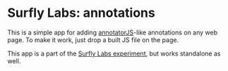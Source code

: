 # Surfly Labs: annotations

This is a simple app for adding [annotatorJS](annotatorjs.org)-like annotations on any web page.
To make it work, just drop a built JS file on the page.

This app is a part of the [Surfly Labs experiment](https://www.surfly.com/extend-any-web-app-with-annotations/),
but works standalone as well.
